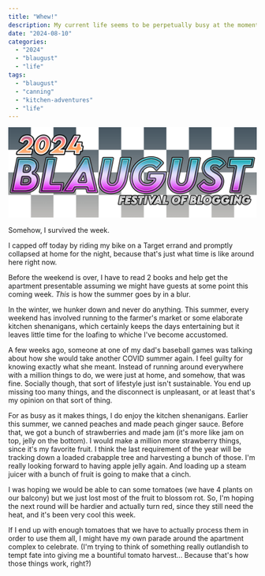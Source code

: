 ```yaml
---
title: "Whew!"
description: My current life seems to be perpetually busy at the moment. Written for Blaugust 2024.
date: "2024-08-10"
categories: 
  - "2024"
  - "blaugust"
  - "life"
tags: 
  - "blaugust"
  - "canning"
  - "kitchen-adventures"
  - "life"
---
```


![2024 Blaugust Festival of Blogging logo, with black and white fading checked background](images/blaugust2024-litecheck2674701766089102473-1024x372.png)

Somehow, I survived the week.

I capped off today by riding my bike on a Target errand and promptly collapsed at home for the night, because that's just what time is like around here right now.

Before the weekend is over, I have to read 2 books and help get the apartment presentable assuming we might have guests at some point this coming week. _This_ is how the summer goes by in a blur.

In the winter, we hunker down and never do anything. This summer, every weekend has involved running to the farmer's market or some elaborate kitchen shenanigans, which certainly keeps the days entertaining but it leaves little time for the loafing to whiche I've become accustomed.

A few weeks ago, someone at one of my dad's baseball games was talking about how she would take another COVID summer again. I feel guilty for knowing exactly what she meant. Instead of running around everywhere with a million things to do, we were just at home, and somehow, that was fine. Socially though, that sort of lifestyle just isn't sustainable. You end up missing too many things, and the disconnect is unpleasant, or at least that's my opinion on that sort of thing.

For as busy as it makes things, I do enjoy the kitchen shenanigans. Earlier this summer, we canned peaches and made peach ginger sauce. Before that, we got a bunch of strawberries and made jam (it's more like jam on top, jelly on the bottom). I would make a million more strawberry things, since it's my favorite fruit. I think the last requirement of the year will be tracking down a loaded crabapple tree and harvesting a bunch of those. I'm really looking forward to having apple jelly again. And loading up a steam juicer with a bunch of fruit is going to make that a cinch.

I was hoping we would be able to can some tomatoes (we have 4 plants on our balcony) but we just lost most of the fruit to blossom rot. So, I'm hoping the next round will be hardier and actually turn red, since they still need the heat, and it's been very cool this week.

If I end up with enough tomatoes that we have to actually process them in order to use them all, I might have my own parade around the apartment complex to celebrate. (I'm trying to think of something really outlandish to tempt fate into giving me a bountiful tomato harvest... Because that's how those things work, right?)
